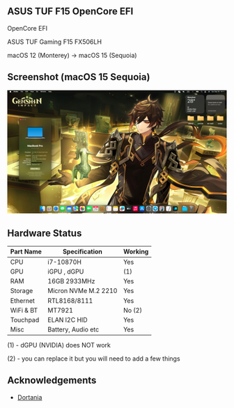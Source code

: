 
## ASUS TUF F15 OpenCore EFI

OpenCore EFI

ASUS TUF Gaming F15 FX506LH

macOS 12 (Monterey) -> macOS 15 (Sequoia)

## Screenshot (macOS 15 Sequoia)
![Screenshot from my desktop](https://github.com/mrcxlinux/ASUS-TUF-F15-OpenCore-EFI/blob/main/gitrepores/ss.png?raw=true?raw=true)

## Hardware Status

Part Name  | Specification | Working
------------- | ------------- |  ------------
CPU  | i7-10870H | Yes
GPU  | iGPU , dGPU | (1)
RAM  | 16GB 2933MHz | Yes
Storage  | Micron NVMe M.2 2210 | Yes
Ethernet  | RTL8168/8111 | Yes
WiFi & BT  | MT7921 | No (2)
Touchpad | ELAN I2C HID | Yes
Misc | Battery, Audio etc| Yes

(1) - dGPU (NVIDIA) does NOT work

(2) - you can replace it but you will need to add a few things
## Acknowledgements

 - [Dortania](https://dortania.github.io)
